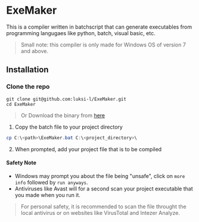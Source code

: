 # ExeMaker
This is a compiler written in batchscript that can generate executables from programming langugaes like python, batch, visual basic, etc. 

> Small note: this compiler is only made for Windows OS of version 7 and above.

## Installation

### Clone the repo 

```shell
git clone git@github.com:luksi-l/ExeMaker.git
cd ExeMaker
```

> Or Download the binary from [here](https://github.com/luksi-l/ExeMaker/releases/)


1. Copy the batch file to your project directory

```powershell
cp C:\<path>\ExeMaker.bat C:\<project_directory>\
```
  
2. When prompted, add your project file that is to be compiled


#### Safety Note 

+ Windows may prompt you about the file being "unsafe", click on `more info` followed by `run anyways`.
+ Antiviruses like Avast will for a second scan your project executable that you made when you run it. 

> For personal safety, it is recommended to scan the file throught the local antivirus or on websites like VirusTotal and Intezer Analyze.

